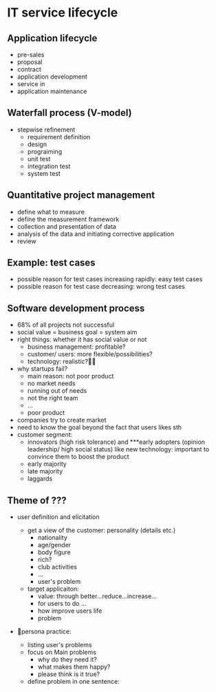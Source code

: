 # IT service lifecycle
## Application lifecycle
* pre-sales
* proposal
* contract
* application development
* service in
* application maintenance

## Waterfall process (V-model)
- stepwise refinement
  - requirement definition
  - design
  - prograiming
  - unit test
  - integration test
  - system test

## Quantitative project management
- define what to measure
- define the measurement framework
- collection and presentation of data
- analysis of the data and initiating corrective application
- review

## Example: test cases
- possible reason for test cases increasing rapidly: easy test cases
- possible reason for test case decreasing: wrong test cases


## Software development process
- 68% of all projects not successful
- social value = business goal = system aim
- right things: whether it has social value or not
  - business management: profitable?
  - customer/ users: more flexible/possibilities?
  - technology: realistic?
- why startups fail?
  - main reason: not poor product
  - no market needs
  - running out of needs
  - not the right team
  - ...
  - poor product
- companies try to create market
- need to know the goal beyond the fact that users likes sth
- customer segment:
  - innovators (high risk tolerance) and ***early adopters (opinion leadership/ high social status) like new technology: important to convince them to boost the product
  - early majority
  - late majority
  - laggards

## Theme of ???
- user definition and elicitation
  - get a view of the customer: personality (details etc.)
    - nationality
    - age/gender
    - body figure
    - rich?
    - club activities
    - ...
    - user's problem
  - target applicaiton:
    - value: through better...reduce...increase...
    - for users to do ...
    - how improve users life
    - problem

- persona practice:
  - listing user's problems
  - focus on Main problems
    - why do they need it?
    - what makes them happy?
    - please think is it true?
  - define problem in one sentence:
